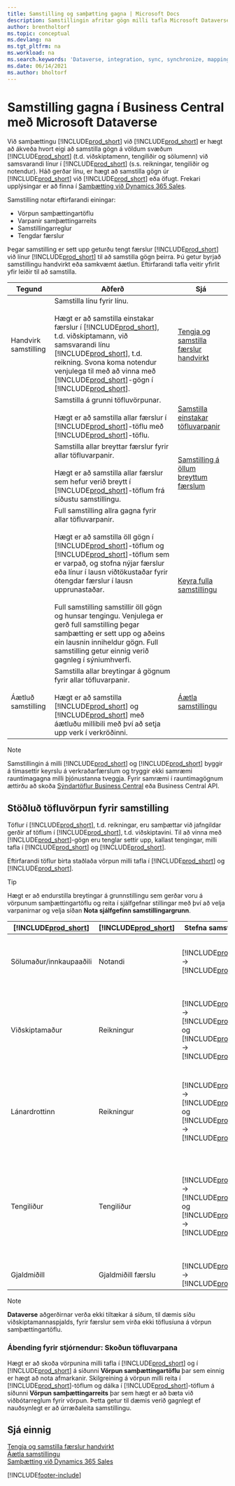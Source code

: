 ```yaml
---
title: Samstilling og samþætting gagna | Microsoft Docs
description: Samstillingin afritar gögn milli tafla Microsoft Dataverse og Business Central og heldur gögnunum í báðum kerfum uppfærðum.
author: brentholtorf
ms.topic: conceptual
ms.devlang: na
ms.tgt_pltfrm: na
ms.workload: na
ms.search.keywords: 'Dataverse, integration, sync, synchronize, mapping'
ms.date: 06/14/2021
ms.author: bholtorf
---
```


# <a name="synchronizing-data-in-business-central-with-microsoft-dataverse"></a>Samstilling gagna í Business Central með Microsoft Dataverse


Við samþættingu [!INCLUDE[prod_short](includes/cds_long_md.md)] við [!INCLUDE[prod_short](includes/prod_short.md)] er hægt að ákveða hvort eigi að samstilla gögn á völdum svæðum [!INCLUDE[prod_short](includes/prod_short.md)] (t.d. viðskiptamenn, tengiliðir og sölumenn) við samsvarandi línur í [!INCLUDE[prod_short](includes/cds_long_md.md)] (s.s. reikningar, tengiliðir og notendur). Háð gerðar línu, er hægt að samstilla gögn úr [!INCLUDE[prod_short](includes/cds_long_md.md)] við [!INCLUDE[prod_short](includes/prod_short.md)] eða öfugt. Frekari upplýsingar er að finna í [Samþætting við Dynamics 365 Sales](admin-prepare-dynamics-365-for-sales-for-integration.md).  

Samstilling notar eftirfarandi einingar:

* Vörpun samþættingartöflu
* Varpanir samþættingarreits
* Samstillingarreglur
* Tengdar færslur

Þegar samstilling er sett upp geturðu tengt færslur [!INCLUDE[prod_short](includes/prod_short.md)] við línur [!INCLUDE[prod_short](includes/cds_long_md.md)] til að samstilla gögn þeirra. Þú getur byrjað samstillingu handvirkt eða samkvæmt áætlun. Eftirfarandi tafla veitir yfirlit yfir leiðir til að samstilla.  

|  Tegund  |  Aðferð  |  Sjá  |  
|--------|----------|-------|  
|Handvirk samstilling|Samstilla línu fyrir línu.<br /><br /> Hægt er að samstilla einstakar færslur í [!INCLUDE[prod_short](includes/prod_short.md)], t.d. viðskiptamann, við samsvarandi línu [!INCLUDE[prod_short](includes/cds_long_md.md)], t.d. reikning. Svona koma notendur venjulega til með að vinna með [!INCLUDE[prod_short](includes/cds_long_md.md)]-gögn í [!INCLUDE[prod_short](includes/prod_short.md)].|[Tengja og samstilla færslur handvirkt](admin-manual-synchronization-of-table-mappings.md#synchronize-individual-table-mappings)|  
|  |Samstilla á grunni töfluvörpunar.<br /><br /> Hægt er að samstilla allar færslur í [!INCLUDE[prod_short](includes/prod_short.md)]-töflu með [!INCLUDE[prod_short](includes/cds_long_md.md)]-töflu.|[Samstilla einstakar töfluvarpanir](admin-manual-synchronization-of-table-mappings.md#synchronize-individual-table-mappings)|  
||Samstilla allar breyttar færslur fyrir allar töfluvarpanir.<br /><br /> Hægt er að samstilla allar færslur sem hefur verið breytt í [!INCLUDE[prod_short](includes/prod_short.md)]-töflum frá síðustu samstillingu.|[Samstilling á öllum breyttum færslum](admin-manual-synchronization-of-table-mappings.md#synchronizing-all-modified-records)|
||Full samstilling allra gagna fyrir allar töfluvarpanir.<br /><br /> Hægt er að samstilla öll gögn í [!INCLUDE[prod_short](includes/prod_short.md)]-töflum og [!INCLUDE[prod_short](includes/cds_long_md.md)]-töflum sem er varpað, og stofna nýjar færslur eða línur í lausn viðtökustaðar fyrir ótengdar færslur í lausn upprunastaðar.<br /><br /> Full samstilling samstillir öll gögn og hunsar tengingu. Venjulega er gerð full samstilling þegar samþætting er sett upp og aðeins ein lausnin inniheldur gögn. Full samstilling getur einnig verið gagnleg í sýniumhverfi.|[Keyra fulla samstillingu](admin-manual-synchronization-of-table-mappings.md#run-a-full-synchronization)|  
|Áætluð samstilling|Samstilla allar breytingar á gögnum fyrir allar töfluvarpanir.<br /><br /> Hægt er að samstilla [!INCLUDE[prod_short](includes/prod_short.md)] og [!INCLUDE[prod_short](includes/cds_long_md.md)] með áætluðu millibili með því að setja upp verk í verkröðinni.|[Áætla samstillingu](admin-scheduled-synchronization-using-the-synchronization-job-queue-entries.md)|  

> [!NOTE]
> Samstillingin á milli [!INCLUDE[prod_short](includes/cds_long_md.md)] og [!INCLUDE[prod_short](includes/prod_short.md)] byggir á tímasettir keyrslu á verkraðarfærslum og tryggir ekki samræmi rauntímagagna milli þjónustanna tveggja. Fyrir samræmi í rauntímagögnum ættirðu að skoða [Sýndartöflur Business Central](/dynamics365/business-central/dev-itpro/powerplatform/powerplat-overview) eða Business Central API.   


## <a name="standard-table-mapping-for-synchronization"></a>Stöðluð töfluvörpun fyrir samstilling
Töflur í [!INCLUDE[prod_short](includes/cds_long_md.md)], t.d. reikningar, eru samþættar við jafngildar gerðir af töflum í [!INCLUDE[prod_short](includes/prod_short.md)], t.d. viðskiptavini. Til að vinna með [!INCLUDE[prod_short](includes/cds_long_md.md)]-gögn eru tenglar settir upp, kallast tengingar, milli tafla í [!INCLUDE[prod_short](includes/prod_short.md)] og [!INCLUDE[prod_short](includes/cds_long_md.md)].

Eftirfarandi töflur birta staðlaða vörpun milli tafla í [!INCLUDE[prod_short](includes/prod_short.md)] og [!INCLUDE[prod_short](includes/cds_long_md.md)].

> [!TIP]
> Hægt er að endurstilla breytingar á grunnstillingu sem gerðar voru á vörpunum samþættingartöflu og reita í sjálfgefnar stillingar með því að velja varpanirnar og velja síðan **Nota sjálfgefinn samstillingargrunn**.

| [!INCLUDE[prod_short](includes/prod_short.md)] | [!INCLUDE[prod_short](includes/cds_long_md.md)] | Stefna samstillingar | Sjálfgefin sía |
|---------------------------------------------|----------------------------------------------|---------------------------|----------------|
| Sölumaður/innkaupaaðili | Notandi | [!INCLUDE[prod_short](includes/cds_long_md.md)] -> [!INCLUDE[prod_short](includes/prod_short.md)] | [!INCLUDE[prod_short](includes/cds_long_md.md)] tengiliðasía: **Staða** er **Nei**, **Notandi með leyfi** er **Já**, stilling samþættingarnotanda er **Nei** |
| Viðskiptamaður | Reikningur | [!INCLUDE[prod_short](includes/prod_short.md)] -> [!INCLUDE[prod_short](includes/cds_long_md.md)] og [!INCLUDE[prod_short](includes/cds_long_md.md)] -> [!INCLUDE[prod_short](includes/prod_short.md)] | [!INCLUDE[prod_short](includes/cds_long_md.md)] reikningssía: **Gerð vensla** er **Viðskiptavinur** og **Staða** er **Virkur**. [!INCLUDE[prod_short](includes/prod_short.md)] sía: **Lokað** er autt (viðskiptavinur er ekki útilokaður). |
| Lánardrottinn | Reikningur | [!INCLUDE[prod_short](includes/prod_short.md)] -> [!INCLUDE[prod_short](includes/cds_long_md.md)] og [!INCLUDE[prod_short](includes/cds_long_md.md)] -> [!INCLUDE[prod_short](includes/prod_short.md)] | [!INCLUDE[prod_short](includes/cds_long_md.md)] afmörkun á reikningi: **Venslagerð** er **Lánardrottinn** og **Staða** er **Virk**. [!INCLUDE[prod_short](includes/prod_short.md)] sía: **Lokað** er autt (lánardrottinn er ekki útilokaður). |
| Tengiliður | Tengiliður | [!INCLUDE[prod_short](includes/prod_short.md)] -> [!INCLUDE[prod_short](includes/cds_long_md.md)] og [!INCLUDE[prod_short](includes/cds_long_md.md)] -> [!INCLUDE[prod_short](includes/prod_short.md)] | [!INCLUDE[prod_short](includes/prod_short.md)] tengiliðasía: **Gerð** er **Einstaklingur** og tengilið er úthlutað á fyrirtæki. [!INCLUDE[prod_short](includes/cds_long_md.md)] tengiliðasía: Tengiliðnum er úthlutað á fyrirtæki og yfireining viðskiptamannsgerðar er **Viðskiptamaður** |
| Gjaldmiðill | Gjaldmiðill færslu | [!INCLUDE[prod_short](includes/prod_short.md)] -> [!INCLUDE[prod_short](includes/cds_long_md.md)] |  |

> [!NOTE]
> **Dataverse** aðgerðirnar verða ekki tiltækar á síðum, til dæmis síðu viðskiptamannaspjalds, fyrir færslur sem virða ekki töflusíuna á vörpun samþættingartöflu.

### <a name="tip-for-admins-viewing-table-mappings"></a>Ábending fyrir stjórnendur: Skoðun töfluvarpana
Hægt er að skoða vörpunina milli tafla í [!INCLUDE[prod_short](includes/cds_long_md.md)] og í [!INCLUDE[prod_short](includes/prod_short.md)] á síðunni **Vörpun samþættingartöflu** þar sem einnig er hægt að nota afmarkanir. Skilgreining á vörpun milli reita í [!INCLUDE[prod_short](includes/prod_short.md)]-töflum og dálka í [!INCLUDE[prod_short](includes/cds_long_md.md)]-töflum á síðunni **Vörpun samþættingarreits** þar sem hægt er að bæta við viðbótarreglum fyrir vörpun. Þetta getur til dæmis verið gagnlegt ef nauðsynlegt er að úrræðaleita samstillingu.

## <a name="see-also"></a>Sjá einnig
[Tengja og samstilla færslur handvirkt](admin-how-to-couple-and-synchronize-records-manually.md)   
[Áætla samstillingu](admin-scheduled-synchronization-using-the-synchronization-job-queue-entries.md)   
[Samþætting við Dynamics 365 Sales](admin-prepare-dynamics-365-for-sales-for-integration.md)


[!INCLUDE[footer-include](includes/footer-banner.md)]
